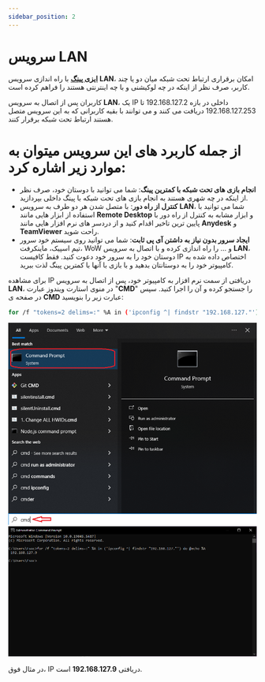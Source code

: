 ```yaml
---
sidebar_position: 2
---
```



# سرویس LAN

**[ایزی پینگ](https://ezping.ir/ )** با راه اندازی سرویس **LAN**، امکان برقراری ارتباط تحت شبکه میان دو یا چند کاربر، صرف نظر از اینکه در چه لوکیشنی و با چه اینترنتی هستند را فراهم کرده است.

کاربران پس از اتصال به سرویس **LAN**، یک IP داخلی در بازه 192.168.127.2 تا 192.168.127.253 دریافت می کنند و می توانند با بقیه کاربرانی که به این سرویس متصل هستند ارتباط تحت شبکه برقرار کنند.

# از جمله کاربرد های این سرویس میتوان به موارد زیر اشاره کرد:

- **انجام بازی های تحت شبکه با کمترین پینگ**: شما می توانید با دوستان خود، صرف نظر از اینکه در چه شهری هستند به انجام بازی های تحت شبکه با پینگ داخلی بپردازید.
- **کنترل از راه دور**: با متصل شدن هر دو طرف به سرویس **LAN**، شما می توانید با استفاده از ابزار هایی مانند **Remote Desktop** و ابزار مشابه به کنترل از راه دور با پایین ترین تاخیر اقدام کنید و از دردسر های نرم افزار هایی مانند **Anydesk** و **TeamViewer** راحت شوید.
- **ایجاد سرور بدون نیاز به داشتن آی پی ثابت**: شما می توانید روی سیستم خود سرور تیم اسپیک، ماینکرفت، WoW و ... را راه اندازی کرده و با اتصال به سرویس **LAN**، دوستان خود را به سرور خود دعوت کنید. فقط کافیست IP اختصاص داده شده به کامپیوتر خود را به دوستانتان بدهید و با بازی با آنها با کمترین پینگ لذت ببرید.




برای مشاهده IP دریافتی از سمت نرم افزار به کامپیوتر خود، پس از اتصال به سرویس **LAN**، در منوی استارت ویندوز عبارت "**CMD**" را جستجو کرده و آن را اجرا کنید.
سپس در صفحه ی **CMD** عبارت زیر را بنویسید: 


```bash
for /f "tokens=2 delims=:" %A in ('ipconfig ^| findstr "192.168.127."') do @echo %A
```

![winver-run](./img/searchcmd.png) ![winver-run](./img/cmdlanip.png)

در مثال فوق، IP دریافتی **192.168.127.9** است.
